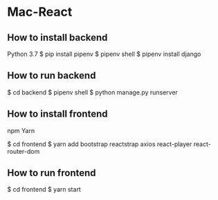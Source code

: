 # Mac-React

## How to install backend

Python 3.7
$ pip install pipenv
$ pipenv shell
$ pipenv install django

## How to run backend

$ cd backend
$ pipenv shell
$ python manage.py runserver

## How to install frontend

npm
Yarn

$ cd frontend
$ yarn add bootstrap reactstrap axios react-player react-router-dom

## How to run frontend

$ cd frontend
$ yarn start

